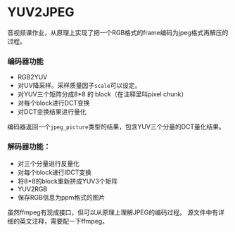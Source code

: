 # YUV2JPEG
音视频课作业，从原理上实现了把一个RGB格式的frame编码为jpeg格式再解压的过程。
### 编码器功能
- RGB2YUV
- 对UV降采样。采样质量因子`scale`可以设定。
- 对YUV三个矩阵分成8\*8 的 block（在注释里叫pixel chunk）
- 对每个block进行DCT变换
- 对DCT变换结果进行量化

编码器返回一个`jpeg_picture`类型的结果，包含YUV三个分量的DCT量化结果。

### 解码器功能：
- 对三个分量进行反量化
- 对每个block进行IDCT变换
- 将8\*8的block重新拼成YUV3个矩阵
- YUV2RGB
- 保存RGB信息为ppm格式的图片

虽然ffmpeg有现成接口，但可以从原理上理解JPEG的编码过程。
源文件中有详细的英文注释，需要配一下ffmpeg。
